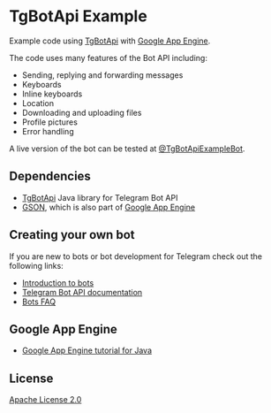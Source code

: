 TgBotApi Example
================

Example code using [TgBotApi](https://github.com/nadam/tg-bot-api) with [Google App Engine](https://cloud.google.com/appengine/).

The code uses many features of the Bot API including:
- Sending, replying and forwarding messages
- Keyboards
- Inline keyboards
- Location
- Downloading and uploading files
- Profile pictures
- Error handling

A live version of the bot can be tested at [@TgBotApiExampleBot](https://telegram.me/TgBotApiExampleBot).

Dependencies
------------
- [TgBotApi](https://github.com/nadam/tg-bot-api) Java library for Telegram Bot API
- [GSON](https://github.com/google/gson), which is also part of [Google App Engine](https://cloud.google.com/appengine/)

Creating your own bot
---------------------
If you are new to bots or bot development for Telegram check out the following links:
- [Introduction to bots](https://core.telegram.org/bots)
- [Telegram Bot API documentation](https://core.telegram.org/bots/api)
- [Bots FAQ](https://core.telegram.org/bots/faq)

Google App Engine
-----------------
- [Google App Engine tutorial for Java](https://cloud.google.com/appengine/docs/java/gettingstarted/creating-guestbook)

License
----------------
[Apache License 2.0](LICENSE)